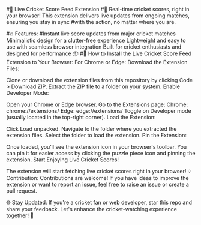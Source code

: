 #🏏 Live Cricket Score Feed Extension
#🚀 Real-time cricket scores, right in your browser! This extension delivers live updates from ongoing matches, ensuring you stay in sync #with the action, no matter where you are.

#🔥 Features:
#Instant live score updates from major cricket matches
Minimalistic design for a clutter-free experience
Lightweight and easy to use with seamless browser integration
Built for cricket enthusiasts and designed for performance
📦 
#🏏 How to Install the Live Cricket Score Feed Extension to Your Browser:
For Chrome or Edge:
Download the Extension Files:

Clone or download the extension files from this repository by clicking Code > Download ZIP.
Extract the ZIP file to a folder on your system.
Enable Developer Mode:

Open your Chrome or Edge browser.
Go to the Extensions page:
Chrome: chrome://extensions/
Edge: edge://extensions/
Toggle on Developer mode (usually located in the top-right corner).
Load the Extension:

Click Load unpacked.
Navigate to the folder where you extracted the extension files.
Select the folder to load the extension.
Pin the Extension:

Once loaded, you’ll see the extension icon in your browser's toolbar.
You can pin it for easier access by clicking the puzzle piece icon and pinning the extension.
Start Enjoying Live Cricket Scores!

The extension will start fetching live cricket scores right in your browser!
💡 Contribution:
Contributions are welcome! If you have ideas to improve the extension or want to report an issue, feel free to raise an issue or create a pull request.

🌐 Stay Updated:
If you're a cricket fan or web developer, star this repo and share your feedback. Let's enhance the cricket-watching experience together! 🚀

